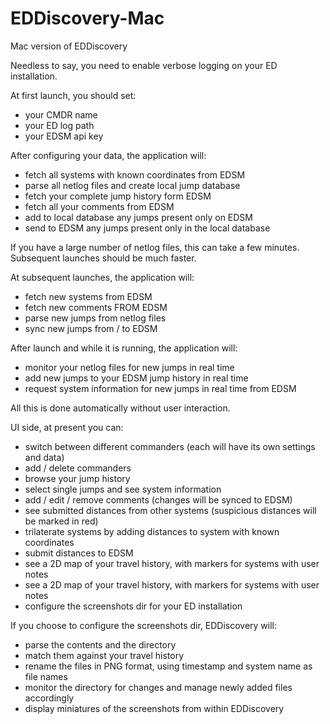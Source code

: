 # EDDiscovery-Mac
Mac version of EDDiscovery

Needless to say, you need to enable verbose logging on your ED installation.

At first launch, you should set:
- your CMDR name
- your ED log path
- your EDSM api key

After configuring your data, the application will:
- fetch all systems with known coordinates from EDSM
- parse all netlog files and create local jump database
- fetch your complete jump history form EDSM
- fetch all your comments from EDSM
- add to local database any jumps present only on EDSM
- send to EDSM any jumps present only in the local database

If you have a large number of netlog files, this can take a few minutes. Subsequent launches should be much faster.

At subsequent launches, the application will:
- fetch new systems from EDSM
- fetch new comments FROM EDSM
- parse new jumps from netlog files
- sync new jumps from / to EDSM

After launch and while it is running, the application will:
- monitor your netlog files for new jumps in real time
- add new jumps to your EDSM jump history in real time
- request system information for new jumps in real time from EDSM

All this is done automatically without user interaction.

UI side, at present you can:
- switch between different commanders (each will have its own settings and data)
- add / delete commanders
- browse your jump history
- select single jumps and see system information
- add / edit / remove comments (changes will be synced to EDSM)
- see submitted distances from other systems (suspicious distances will be marked in red)
- trilaterate systems by adding distances to system with known coordinates
- submit distances to EDSM
- see a 2D map of your travel history, with markers for systems with user notes
- see a 2D map of your travel history, with markers for systems with user notes
- configure the screenshots dir for your ED installation

If you choose to configure the screenshots dir, EDDiscovery will:
- parse the contents and the directory
- match them against your travel history
- rename the files in PNG format, using timestamp and system name as file names
- monitor the directory for changes and manage newly added files accordingly
- display miniatures of the screenshots from within EDDiscovery

